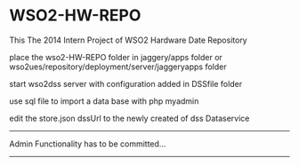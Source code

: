 WSO2-HW-REPO
============

This The 2014 Intern Project of WSO2 Hardware Date Repository


place the wso2-HW-REPO folder in jaggery/apps folder or wso2ues/repository/deployment/server/jaggeryapps folder


start wso2dss server with configuration added in DSSfile folder

use sql file to import a data base with php myadmin

edit the store.json dssUrl to the newly created of dss Dataservice




***********************

Admin Functionality has to be committed...



**************************************
